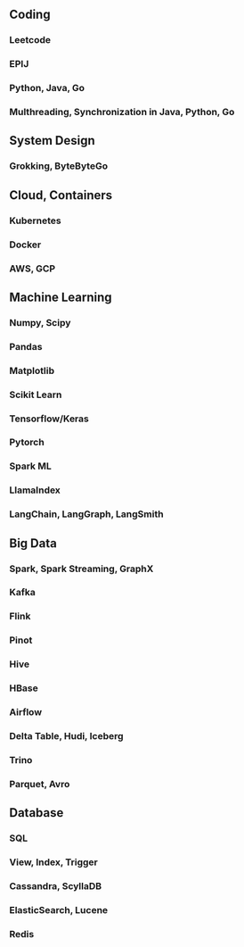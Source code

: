 ## Coding

### Leetcode

### EPIJ

### Python, Java, Go

### Multhreading, Synchronization in Java, Python, Go


## System Design

### Grokking, ByteByteGo


## Cloud, Containers

### Kubernetes

### Docker

### AWS, GCP


## Machine Learning

### Numpy, Scipy

### Pandas

### Matplotlib

### Scikit Learn

### Tensorflow/Keras

### Pytorch

### Spark ML

### LlamaIndex

### LangChain, LangGraph, LangSmith

## Big Data

### Spark, Spark Streaming, GraphX

### Kafka

### Flink

### Pinot

### Hive

### HBase

### Airflow

### Delta Table, Hudi, Iceberg

### Trino

### Parquet, Avro


## Database

### SQL

### View, Index, Trigger

### Cassandra, ScyllaDB

### ElasticSearch, Lucene

### Redis
